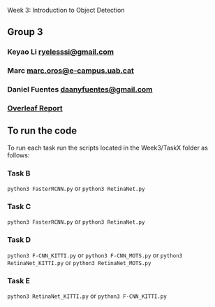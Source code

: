 Week 3: Introduction to Object Detection 
## Group 3
### Keyao Li ryelesssi@gmail.com
### Marc marc.oros@e-campus.uab.cat
### Daniel Fuentes daanyfuentes@gmail.com
### [Overleaf Report](https://www.overleaf.com/read/djsbfhpnqrqy "Ovearleaf")

## To run the code
To run each task run the scripts located in the Week3/TaskX folder as follows:

### Task B
`python3 FasterRCNN.py` or `python3 RetinaNet.py`
### Task C
`python3 FasterRCNN.py` or `python3 RetinaNet.py`
### Task D
`python3 F-CNN_KITTI.py` or `python3 F-CNN_MOTS.py` or `python3 RetinaNet_KITTI.py` or `python3 RetinaNet_MOTS.py`
### Task E
`python3 RetinaNet_KITTI.py` or `python3 F-CNN_KITTI.py`
